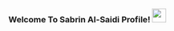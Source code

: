 <br/>
<br/>
<br/>
<br/>
<br/>
  <h3 align="center">
  Welcome To Sabrin Al-Saidi Profile!
  <img src="https://media.giphy.com/media/hvRJCLFzcasrR4ia7z/giphy.gif" width="28">
</h3>
<br/>
<br/>
<br/>
<br/>
<br/>
